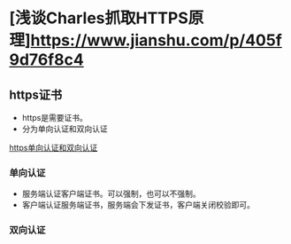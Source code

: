 # [浅谈Charles抓取HTTPS原理]https://www.jianshu.com/p/405f9d76f8c4

## https证书
- https是需要证书。
- 分为单向认证和双向认证

[https单向认证和双向认证](https://www.jianshu.com/p/257a939b08f6)

### 单向认证
- 服务端认证客户端证书。可以强制，也可以不强制。
- 客户端认证服务端证书，服务端会下发证书，客户端关闭校验即可。

### 双向认证
